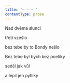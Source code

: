 ```yaml
---
title: '– – – '
contentType: prose
---
```


Nad dvěma slunci

třetí vzešlo

bez tebe by to Bondy nešlo

Bez tebe byl bych bez poetiky

seděl jak vůl

a lepil jen pytlíky
